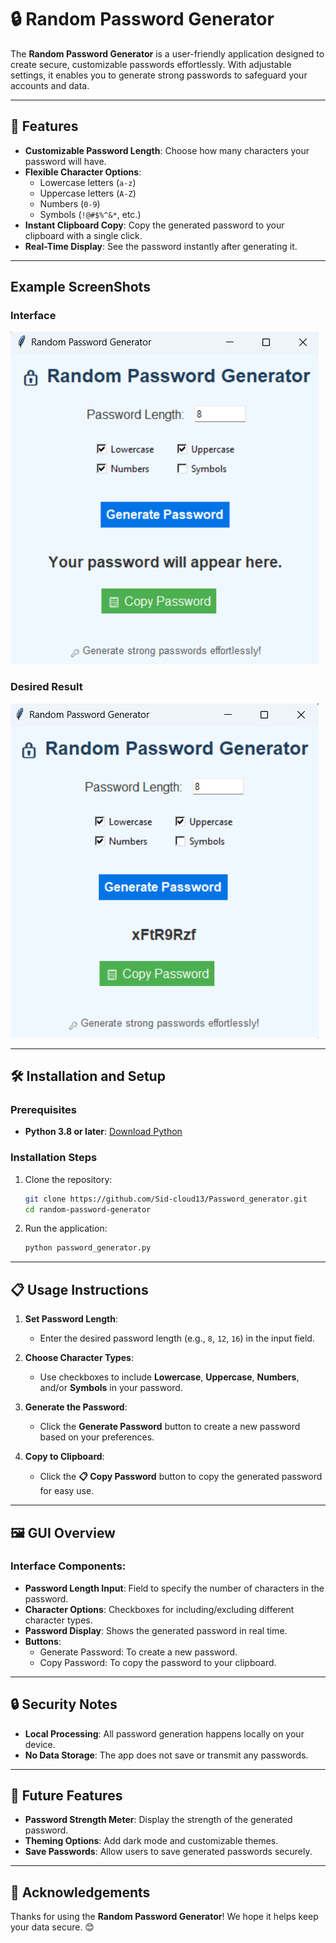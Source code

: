 # 🔒 Random Password Generator

The **Random Password Generator** is a user-friendly application designed to create secure, customizable passwords effortlessly. With adjustable settings, it enables you to generate strong passwords to safeguard your accounts and data.

---

## 🚀 Features

- **Customizable Password Length**: Choose how many characters your password will have.
- **Flexible Character Options**:
  - Lowercase letters (`a-z`)
  - Uppercase letters (`A-Z`)
  - Numbers (`0-9`)
  - Symbols (`!@#$%^&*`, etc.)
- **Instant Clipboard Copy**: Copy the generated password to your clipboard with a single click.
- **Real-Time Display**: See the password instantly after generating it.

---
## Example ScreenShots

### Interface
![Interface](./img/Interface.png)

### Desired Result
![result](./img/result.png)

---

## 🛠️ Installation and Setup

### Prerequisites
- **Python 3.8 or later**: [Download Python](https://www.python.org/downloads/)

### Installation Steps
1. Clone the repository:
   ```bash
   git clone https://github.com/Sid-cloud13/Password_generator.git
   cd random-password-generator
   ```
2. Run the application:
   ```bash
   python password_generator.py
   ```

---

## 📋 Usage Instructions

1. **Set Password Length**:
   - Enter the desired password length (e.g., `8`, `12`, `16`) in the input field.

2. **Choose Character Types**:
   - Use checkboxes to include **Lowercase**, **Uppercase**, **Numbers**, and/or **Symbols** in your password.

3. **Generate the Password**:
   - Click the **Generate Password** button to create a new password based on your preferences.

4. **Copy to Clipboard**:
   - Click the **📋 Copy Password** button to copy the generated password for easy use.

---

## 🖼️ GUI Overview

### Interface Components:
- **Password Length Input**: Field to specify the number of characters in the password.
- **Character Options**: Checkboxes for including/excluding different character types.
- **Password Display**: Shows the generated password in real time.
- **Buttons**:
  - Generate Password: To create a new password.
  - Copy Password: To copy the password to your clipboard.

---

## 🔒 Security Notes

- **Local Processing**: All password generation happens locally on your device.
- **No Data Storage**: The app does not save or transmit any passwords.

---

## 🌟 Future Features

- **Password Strength Meter**: Display the strength of the generated password.
- **Theming Options**: Add dark mode and customizable themes.
- **Save Passwords**: Allow users to save generated passwords securely.

---


## 🙌 Acknowledgements

Thanks for using the **Random Password Generator**! We hope it helps keep your data secure. 😊
